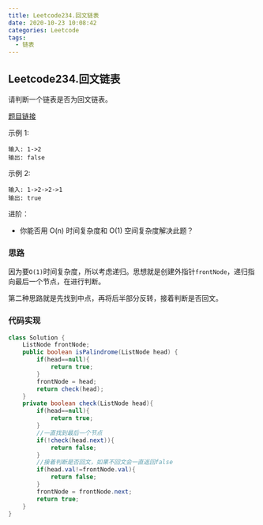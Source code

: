 ```yaml
---
title: Leetcode234.回文链表
date: 2020-10-23 10:08:42
categories: Leetcode
tags:
  - 链表
---
```


## Leetcode234.回文链表

请判断一个链表是否为回文链表。

[题目链接](https://leetcode-cn.com/problems/palindrome-linked-list)

<!--more-->

示例 1:

```
输入: 1->2
输出: false
```



示例 2:

```
输入: 1->2->2->1
输出: true
```



进阶：

- 你能否用 O(n) 时间复杂度和 O(1) 空间复杂度解决此题？



### 思路

因为要`O(1)`时间复杂度，所以考虑递归。思想就是创建外指针`frontNode`，递归指向最后一个节点，在进行判断。

第二种思路就是先找到中点，再将后半部分反转，接着判断是否回文。



### 代码实现

```java
class Solution {
    ListNode frontNode;
    public boolean isPalindrome(ListNode head) {
        if(head==null){
            return true;
        }
        frontNode = head;
        return check(head);
    }
    private boolean check(ListNode head){
        if(head==null){
            return true;
        }
        //一直找到最后一个节点
        if(!check(head.next)){
            return false;
        }
        //接着判断是否回文，如果不回文会一直返回false
        if(head.val!=frontNode.val){
            return false;
        }
        frontNode = frontNode.next;
        return true;
    }
}
```



